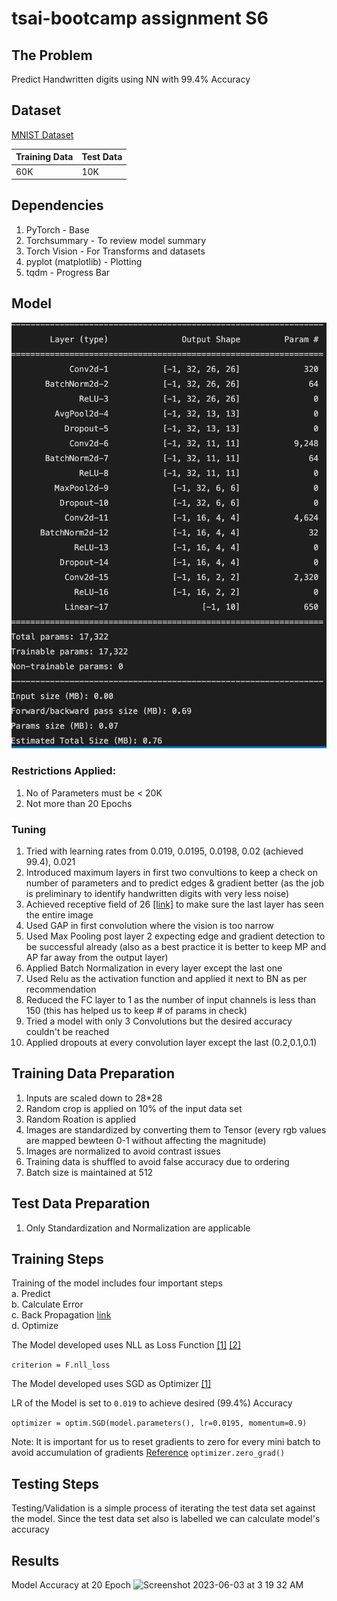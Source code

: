 # tsai-bootcamp assignment S6

## The Problem
Predict Handwritten digits using NN with 99.4% Accuracy

## Dataset
[MNIST Dataset](https://www.kaggle.com/datasets/hojjatk/mnist-dataset)

| Training Data | Test Data |
| ------------- | ------------- |
| 60K  | 10K  |

## Dependencies

1. PyTorch - Base
2. Torchsummary - To review model summary
3. Torch Vision - For Transforms and datasets
4. pyplot (matplotlib) - Plotting
5. tqdm - Progress Bar

## Model

![Model](model.png)

### Restrictions Applied:
1. No of Parameters must be < 20K
2. Not more than 20 Epochs

### Tuning
1. Tried with learning rates from 0.019, 0.0195, 0.0198, 0.02 (achieved 99.4), 0.021
2. Introduced maximum layers in first two convultions to keep a check on number of parameters and to predict edges & gradient better (as the job is preliminary to identify handwritten digits with very less noise)
3. Achieved receptive field of 26 [[link]](https://docs.google.com/spreadsheets/d/1W3uckDxoCBV2CHk0t1rzdoxKEFlXOPNzd5sAfsK8Slw/edit#gid=932103416) to make sure the last layer has seen the entire image
4. Used GAP in first convolution where the vision is too narrow
5. Used Max Pooling post layer 2 expecting edge and gradient detection to be successful already (also as a best practice it is better to keep MP and AP far away from the output layer)
6. Applied Batch Normalization in every layer except the last one
7. Used Relu as the activation function and applied it next to BN as per recommendation
8. Reduced the FC layer to 1 as the number of input channels is less than 150 (this has helped us to keep # of params in check)
9. Tried a model with only 3 Convolutions but the desired accuracy couldn't be reached
10. Applied dropouts at every convolution layer except the last (0.2,0.1,0.1)

## Training Data Preparation
1. Inputs are scaled down to 28*28
2. Random crop is applied on 10% of the input data set
3. Random Roation is applied
4. Images are standardized by converting them to Tensor (every rgb values are mapped bewteen 0-1 without affecting the magnitude)
5. Images are normalized to avoid contrast issues
6. Training data is shuffled to avoid false accuracy due to ordering
7. Batch size is maintained at 512

## Test Data Preparation
1. Only Standardization and Normalization are applicable

## Training Steps

Training of the model includes four important steps  
a. Predict  
b. Calculate Error  
c. Back Propagation [link](../BackPropagation.md)  
d. Optimize


The Model developed uses NLL as Loss Function [[1]](https://ljvmiranda921.github.io/notebook/2017/08/13/softmax-and-the-negative-log-likelihood/) [[2]](https://medium.com/deeplearningmadeeasy/negative-log-likelihood-6bd79b55d8b6)

`criterion = F.nll_loss`

The Model developed uses SGD as Optimizer [[1]](https://en.wikipedia.org/wiki/Stochastic_gradient_descent)

LR of the Model is set to `0.019` to achieve desired (99.4%) Accuracy

`optimizer = optim.SGD(model.parameters(), lr=0.0195, momentum=0.9)`

Note: It is important for us to reset gradients to zero for every mini batch to avoid accumulation of gradients [Reference](https://stackoverflow.com/a/48009142)
`optimizer.zero_grad()`

## Testing Steps
Testing/Validation is a simple process of iterating the test data set against the model. Since the test data set also is labelled we can calculate model's accuracy

## Results
Model Accuracy at 20 Epoch
<img width="1047" alt="Screenshot 2023-06-03 at 3 19 32 AM" src="https://github.com/tamilselvan-rs/tsai-bootcamp/assets/135374296/2cecc795-0139-4aef-8e01-12f2fccca785">
 


